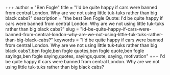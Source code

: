 +++
author = "Ben Fogle"
title = "I'd be quite happy if cars were banned from central London. Why are we not using little tuk-tuks rather than big black cabs?"
description = "the best Ben Fogle Quote: I'd be quite happy if cars were banned from central London. Why are we not using little tuk-tuks rather than big black cabs?"
slug = "id-be-quite-happy-if-cars-were-banned-from-central-london-why-are-we-not-using-little-tuk-tuks-rather-than-big-black-cabs?"
keywords = "I'd be quite happy if cars were banned from central London. Why are we not using little tuk-tuks rather than big black cabs?,ben fogle,ben fogle quotes,ben fogle quote,ben fogle sayings,ben fogle saying,quotes, sayings,quote, saying, motivation"
+++
I'd be quite happy if cars were banned from central London. Why are we not using little tuk-tuks rather than big black cabs?
